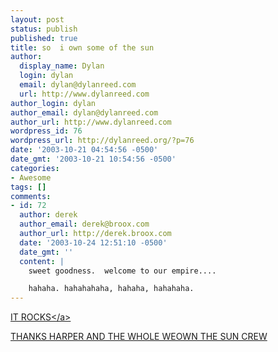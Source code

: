 ```yaml
---
layout: post
status: publish
published: true
title: so  i own some of the sun
author:
  display_name: Dylan
  login: dylan
  email: dylan@dylanreed.com
  url: http://www.dylanreed.com
author_login: dylan
author_email: dylan@dylanreed.com
author_url: http://www.dylanreed.com
wordpress_id: 76
wordpress_url: http://dylanreed.org/?p=76
date: '2003-10-21 04:54:56 -0500'
date_gmt: '2003-10-21 10:54:56 -0500'
categories:
- Awesome
tags: []
comments:
- id: 72
  author: derek
  author_email: derek@broox.com
  author_url: http://derek.broox.com
  date: '2003-10-24 12:51:10 -0500'
  date_gmt: ''
  content: |
    sweet goodness.  welcome to our empire....

    hahaha. hahahahaha, hahaha, hahahaha.
---
```

<p><a href="http:&#47;&#47;weownthesun.com&#47;">IT ROCKS<&#47;a></p>
<p>THANKS HARPER AND THE WHOLE WEOWN THE SUN CREW</p>
